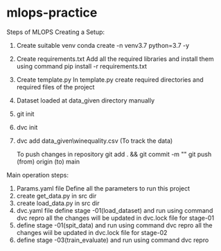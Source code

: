 # mlops-practice
Steps of MLOPS
Creating a Setup:
1. Create suitable venv
conda create -n venv3.7 python=3.7 -y

2. Create requirements.txt
Add all the required libraries and install them using command
pip install -r requirements.txt

3. Create template.py
In template.py create required directories and required files of the project

4. Dataset loaded at data_given directory manually

5. git init

6. dvc init

7. dvc add data_given\winequality.csv (To track the data)

   To push changes in repository 
   git add . && git commit -m "<message>"
   git push (from) origin (to) main

Main operation steps:
1. Params.yaml file
Define all the parameters to run this project
2. create get_data.py in src dir
3. create load_data.py in src dir
4. dvc.yaml file
define stage -01(load_dataset) and run using command dvc repro
all the changes will be updated in dvc.lock file for stage-01
5. define stage -01(spit_data) and run using command dvc repro
all the changes wiil be updated in dvc.lock file for stage-02
6. define stage -03(train_evaluate) and run using command dvc repro
